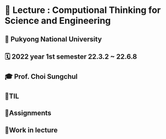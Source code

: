 # 📜 Lecture : Computional Thinking for Science and Engineering

## 🏫 Pukyong National University 

## 🗓 2022 year 1st semester 22.3.2 ~ 22.6.8

## 🎓 Prof. Choi Sungchul

## 📝TIL

## 📄Assignments

## 🔖Work in lecture
